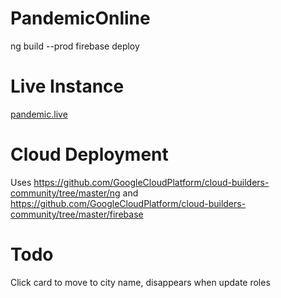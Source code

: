# PandemicOnline

ng build --prod
firebase deploy

# Live Instance

[pandemic.live](https://pandemic.live)

# Cloud Deployment

Uses https://github.com/GoogleCloudPlatform/cloud-builders-community/tree/master/ng and https://github.com/GoogleCloudPlatform/cloud-builders-community/tree/master/firebase

# Todo

Click card to move to city
name, disappears when update roles

